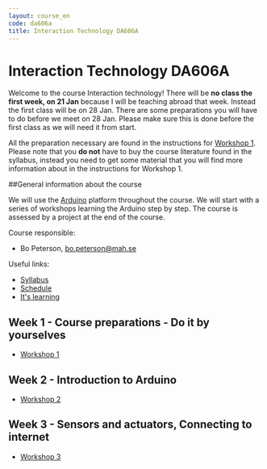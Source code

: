 ```yaml
---
layout: course_en
code: da606a
title: Interaction Technology DA606A
---
```


# Interaction Technology DA606A

Welcome to the course Interaction technology! There will be **no class the first week, on 21 Jan** because I will be teaching abroad that week. Instead the first class will be on 28 Jan. There are some preparations you will have to do before we meet on 28 Jan. Please make sure this is done before the first class as we will need it from start. 

All the preparation necessary are found in the instructions for [Workshop 1](workshops/ws1.html). Please note that you **do not** have to buy the course literature found in the syllabus, instead you need to get some material that you will find more information about in the instructions for Workshop 1.   

##General information about the course

We will use the [Arduino](http://arduino.cc) platform throughout the course. We will start with a series of workshops learning the Arduino step by step. The course is assessed by a project at the end of the course. 

Course responsible:

- Bo Peterson, bo.peterson@mah.se

Useful links:

* [Syllabus][kursplan]
* [Schedule][schema]
* [It's learning][itslearning]

## Week 1 - Course preparations - Do it by yourselves

- [Workshop 1](workshops/ws1.html)

## Week 2 - Introduction to Arduino

- [Workshop 2](workshops/ws2.html)

## Week 3 - Sensors and actuators, Connecting to internet

- [Workshop 3](workshops/ws3.html)


[kursplan]: http://edu.mah.se/da606a#Syllabus
[schema]: http://schema.mah.se/setup/jsp/SchemaGrafik.jsp?intervallTyp=m&sprak=SV&sokMedAND=false&intervallAntal=6&startDatum=2015-01-19&resurser=k.DA606A-20151-TS432-
[itslearning]: https://mah.itslearning.com

